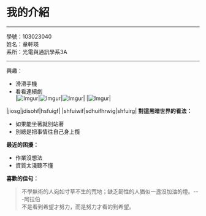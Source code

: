 我的介紹
========
***
學號：103023040   
姓名：章軒瑛   
系所：光電與通訊學系3A   
* * *   
興趣：
* 滑滑手機
* 看看連續劇   
|![Imgur](http://i.imgur.com/fpmKeXS.jpg)|![Imgur](http://i.imgur.com/zPl0Q0r.jpg)|![Imgur](http://i.imgur.com/AnNBGJz.jpg)|
|![Imgur](http://i.imgur.com/LkVdQnR.jpg)|
   
   
   
|jiosg|jdisohf|hsfuigf|
|shfuiwif|sdhuifhrwig|shfuirg|
**對這黑暗世界的看法：**   
*	如果能坐著就別站著
*	別總是把事情往自己身上攬   
    
**最近的困擾：**   
* 	作業沒想法   
* 	資質太淺聽不懂  
   
**喜歡的佳句：**
>不學無術的人宛如寸草不生的荒地；缺乏韌性的人猶似一盞沒加油的燈。---阿拉伯  
>不是看到希望才努力，而是努力才看的到希望。   
